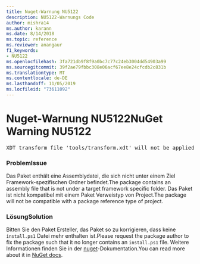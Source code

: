 ```yaml
---
title: Nuget-Warnung NU5122
description: NU5122-Warnungs Code
author: mishra14
ms.author: karann
ms.date: 8/14/2018
ms.topic: reference
ms.reviewer: anangaur
f1_keywords:
- NU5122
ms.openlocfilehash: 3fa721db9f8f9a0bc7c77c24eb3004dd54903a99
ms.sourcegitcommit: 39f2ae79fbbc308e06acf67ee8e24cfcdb2c831b
ms.translationtype: MT
ms.contentlocale: de-DE
ms.lasthandoff: 11/05/2019
ms.locfileid: "73611092"
---
```

# <a name="nuget-warning-nu5122"></a><span data-ttu-id="5275e-103">Nuget-Warnung NU5122</span><span class="sxs-lookup"><span data-stu-id="5275e-103">NuGet Warning NU5122</span></span>
<pre>XDT transform file 'tools/transform.xdt' will not be applied when the package is installed after the migration.</pre>

### <a name="issue"></a><span data-ttu-id="5275e-104">Problem</span><span class="sxs-lookup"><span data-stu-id="5275e-104">Issue</span></span>

<span data-ttu-id="5275e-105">Das Paket enthält eine Assemblydatei, die sich nicht unter einem Ziel Framework-spezifischen Ordner befindet.</span><span class="sxs-lookup"><span data-stu-id="5275e-105">The package contains an assembly file that is not under a target framework specific folder.</span></span> <span data-ttu-id="5275e-106">Das Paket ist nicht kompatibel mit einem Paket Verweistyp von Project.</span><span class="sxs-lookup"><span data-stu-id="5275e-106">The package will not be compatible with a package reference type of project.</span></span>


### <a name="solution"></a><span data-ttu-id="5275e-107">Lösung</span><span class="sxs-lookup"><span data-stu-id="5275e-107">Solution</span></span>

<span data-ttu-id="5275e-108">Bitten Sie den Paket Ersteller, das Paket so zu korrigieren, dass keine `install.ps1` Datei mehr enthalten ist.</span><span class="sxs-lookup"><span data-stu-id="5275e-108">Please request the package author to fix the package such that it no longer contains an `install.ps1` file.</span></span> <span data-ttu-id="5275e-109">Weitere Informationen finden Sie in der [nuget](https://docs.microsoft.com/nuget/consume-packages/migrate-packages-config-to-package-reference)-Dokumentation.</span><span class="sxs-lookup"><span data-stu-id="5275e-109">You can read more about it in [NuGet docs](https://docs.microsoft.com/nuget/consume-packages/migrate-packages-config-to-package-reference).</span></span>

